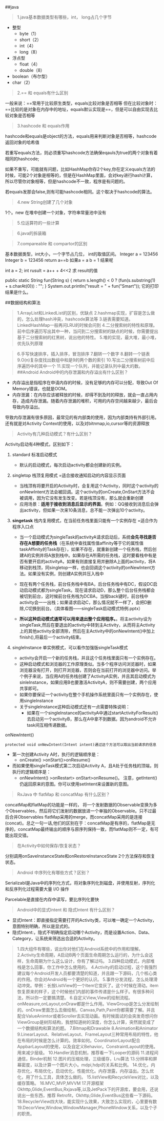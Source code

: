 ##java
>1.java基本数据类型有哪些，int， long占几个字节

* 整型
	* byte（1）
	* short（2）
	* int（4）
	* long（8）
* 浮点型
	* float（4）
	* double（8）
* boolean（布尔型）
* char（2）
>2.== 和 equals有什么区别

一般来说：==常用于比较原生类型，equals比较对象是否相等
但在比较对象时：==比较的是对象在内存中的地址，equals默认实现是==，但是可以自由实现去比较对象是否相等

>3.hashcode 和 equals作用

hashcode和equals是object的方法，equals用来判断对象是否相等，hashcode返回对象的哈希值

若重写equals方法，则必须重写hashcode方法确保eqauls为true的两个对象有着相同的hashcode;

如果不重写，可能就有问题，比如HashMap你存2个key,你在定义equals方法的时候，可能2个对象是相等的，但是在HashMap里面，会对key进行hash计算，所以尽管你对象相等，但是hashcode不一致，程序是有问题的。

若equals发那会false,则有可能hashcode相同。这个取决于hashcode的算法。

>4.new String创建了几个对象

1个。new 在堆中创建一个对象，字符串常量池中没有
>5.位运算符的一些计算


>6.java的拆装箱

>7.compareable 和 compartor的区别

基本数据类型，int大小，一个字节占几位， int的取值区间。
Integer a = 123456
Integer b = 123456
return a==b 如果a = a b = 1 结果呢

int a = 2;
int rusult = a++ + 4<<2
求 result的值

public static String fun(String s) {
        return s.length() < 0 ? (fun(s.substring(1) + s.charAt(0))) : "";
    }
System.out.println("result = " + fun("Smart"));
它的打印结果是什么。

##数据结构和算法
>1.ArrayList和LinkedList的区别，优缺点
>2.hashmap实现，扩容是怎么做的，怎么处理hash冲突，hashcode算法等
>3.链表需要知道。LinkedHashMap一般再问LRU的时候会问到
>4.二分搜索树的特性和原理。前中后序遍历写出其中一种，当问到二分搜索树的缺点的时候，你需要提出基于二分搜索树的红黑树，说出他的特性。
>5.堆的实现，最大堆，最小堆，优先队列原理


>6.手写快速排序，插入排序，冒泡排序
>7.翻转一个数字
>8.翻转一个链表
>9.O(n)复杂度找出数组中和是9的两个数的索引
>10.写出二分搜索树前中后序遍历中的其中一个
>11.实现一个队列，并能记录队列中最大的数。
##Android
>Android中的内存泄漏和内存溢出有什么区别？

* 内存溢出是指程序在申请内存的时候，没有足够的内存可以分配，导致Out Of Memory错误，也就是OOM。
* 内存泄漏：在内存应该被释放的时候，却得不到及时的释放，就会一直占用内存，造成内存泄漏。随着内存泄漏的堆积，可用的内存空间越来越少，最后会导致内存溢出。

导致内存泄漏有很多原因，最常见的有内部类的使用，因为内部类持有外部引用。还有就是对Activity Context的使用，以及对bitnmap,io,cursor等的资源释放

>Activity有几种启动模式？有什么区别？

Activity启动有4种模式，区别如下：

1. standard 标准启动模式
	* 默认的启动模式，每次启动activity都会创建新的实例。
2. singletop 栈顶复用模式  =适合接收通知启动的内容显示页面
	* 当栈顶有将要开启的Activity时，会复用这个Activity，同时这个activity的onNewIntent方法会被回调。这个activity的onCreate,OnStart方法不会被调用，因为它没有发生改变。若是栈顶没有，那么就会重新创建
	* 应用场景：**适用于接收到消息后显示的界面**。例如：QQ接收到消息后会弹出activity，但如果一次来10条消息，总不能一次弹出10个activity。	
			
3. **singetask** 栈内复用模式，在当前任务栈里面只能有一个实例存在 =适合作为程序入口点

	* 当一个启动模式为singleTask的activityA请求启动后，系统**会先寻找是否存在A想要的任务栈**（在系统中查找属性值affinity等于它的属性值taskAffinity的Task存在），如果不存在，就重新创建一个任务栈，然后创建A的实例并将A放到栈中。如果存在A所需的任务栈，这时要看栈中有是否有要开启的activityA，如果有则直接复用并删除A上面的activity，将A移动到栈顶，同singletop一样，也会回调这个activity的onNewIntent方法。如果没有实例，则创建A实例并压入栈中

	* 现在有两个任务栈，前台任务栈中有BA，后台任务栈中有DC，假设DC启动启动模式都为singleTask。现在请求启动D，那么整个后台任务栈都会被切到前台，这时候前台任务栈为DCBA，当按back键时，前台栈中activity会一一出栈；如果请求启动C，那么情况就不一样了，会把D删除,C切换到前台。（具体看图——singleTask启动模式特例.pptx）
			
	* **所以这种启动模式通常可以用来退出整个应用程序。**。将主activity设为singleTask,然后在要退出的activity中转到主Activity，从而将主Activity上的其他activity全部清除，然后在主Activity中的onNewIntent()中加上finish(),将最后一个activity结束。
	
4. singleInstance 单实例模式，可以看作加强版singleTask模式

	* activity会开启一个新的任务栈，并且这个任务栈里面只有一个实例存在。
	* 这种启动模式和浏览器的工作原理类似。当多个程序访问浏览器时，如果浏览器没有打开，则打开浏览器，否则会在当前打开的浏览器中访问。举个例子来说，当应用A的任务栈创建了ActivityA实例，并且其启动模式为sinleInstance，如果应用B也要激活ActivityA，则不需要创建，两个应用共享即可。
	* 如果你要保证一个activity在整个手机操作系统里面只有一个实例存在，使用singleInstance
	* 关于singleInstance这种启动模式还有一点需要特殊说明：
		* 如果在一个singleInstance的activityA中通过startActivityForResult()去启动另一个activityB，那么在A中拿不到数据。因为android不允许task间互相传递数据。

onNewIntent()

	protected void onNewIntent(Intent intent)通过这个方法可以取出当前请求的信息
* 第一次创建Activity A时，执行的逻辑顺序是：
	* onCreate() ­­­>onStart()­­­>onResume()
* 而如果使用singleTask模式第二次启动Activity A，且A处于任务栈的顶端，则执行的逻辑顺序是：
    * onNewIntent() ­­­>onRestart> onStart>onResume()。 
注意，getIntent()仍返回原来的意图。你可以使用setIntent来设置新的意图。

>RxJava 中  flatMap 和 concatMap 有什么区别？

concatMap和flatMap的功能是一样的， 将一个发射数据的Observable变换为多个Observables，然后将它们发射的数据放进一个单独的Observable。只不过最后合并Observables flatMap采用的merge，而concatMap采用的是连接(concat)。总之一句一话,他们的区别在于：concatMap是有序的，flatMap是无序的，concatMap最终输出的顺序与原序列保持一致，而flatMap则不一定，有可能出现交错。

>在Activity中如何保存/恢复状态？

分别调用onSaveInstanceState和onRestoreInstanceState 2个方法保存和恢复状态。

>Android 中序列化有哪些方式？区别？

Serializabl是Java中的序列化方式，将对象序列化到磁盘，并使用反射，序列化和反序列化过程需要大量 I/O 操作

Parcelable是直接在内存中读写，要比序列化要快

>Android中的显式Intent 和 隐式Intent 有什么区别？

* 显式Intent：即直接指定需要打开的Activity类，可以唯一确定一个Activity，意图特别明确，所以是显式的。
* 隐式Intent:，隐式不明确指定启动哪个Activity，而是设置Action、Data、Category，让系统来筛选出合适的Activity。


>1.四大组件有哪些，说出你对他们在Android系统中的作用和理解。
>2.Activity生命周期，A启动B两个页面生命周期怎么运行的，为什么会这样，生命周期为什么这么设计，你有了解过吗。
>3.四种启动模式，内部堆栈是怎么回事，你工作中怎么使用的。
>4.Activity的启动过程，这个我强烈建议每个Android开发人员都要清楚的知道，并且跟一下源码，几个核心类的作用。你会对Android有一个更好的认识。
>5.事件分发流程，怎么处理滑动冲突。举例：长按ListView的一个Item它变灰了。这个时候在滑动。item恢复原来的样子，这个时候他们内部的事件传递是什么样子。有很多种问法，所以你一定要搞清楚。
>6.自定义View,View的绘制流程。onMeasure,onLayout,onDraw都是什么作用。ViewGroup是怎么分发绘制的。onDraw里面怎么去做绘制，Canvas,Path,Paint你都需要了解。并且配合ValueAnimtor或者Scroller去实现动画。有时候面试的会突发奇想问你ViewGroup是树形结构，我想知道树的深度，你怎么计算，突然就变成了一个数据结构和算法的题。
>7.Bitmap和Drawable
>8.Animation和Animator
>9.LinearLayout、RelativeLayout、FrameLayout三种常用布局的特性，他在布局的时候是怎么计算的。效率如何。CoordinatorLayout配合AppbarLayout的使用，以及自定义Behavior。ConstraintLayout的使用。用来减少层级。
>10.Handler消息机制，推荐看一下Looper的源码
>11.进程间通信，Binder机制
>12.图片的压缩处理，三级缓存，Lru算法
>13.分辨率和屏幕密度，以及计算一个图片大小。mdpi,hdpi的关系和比例。
>14.优化，内存优化，布局优化，启动优化，性能优化。内存泄露，内存溢出。怎么优化，用了什么工具，具体怎么做的。
>15.listView和RecycleView对比，以及缓存策略。
>16.MVC,MVP,MVVM
>17.开源框架Okhttp,Glide,EventBus,Rxjava等,以及JetPack下的开源库，要会用，还说说出一些东西，推荐 Retrofit，Okhttp,Glide,EventBus这些看一下源码。
>18.RecyclerView四大块，能实现什么效果，大致怎么实现的，心里要有数
>19.DecorView,Window,WindowManager,PhoneWindow关系，以及个子的职责。